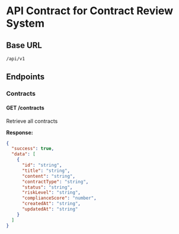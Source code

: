# API Contract for Contract Review System

## Base URL
`/api/v1`

## Endpoints

### Contracts

#### GET /contracts
Retrieve all contracts

**Response:**
```json
{
  "success": true,
  "data": [
    {
      "id": "string",
      "title": "string",
      "content": "string",
      "contractType": "string",
      "status": "string",
      "riskLevel": "string",
      "complianceScore": "number",
      "createdAt": "string",
      "updatedAt": "string"
    }
  ]
}
